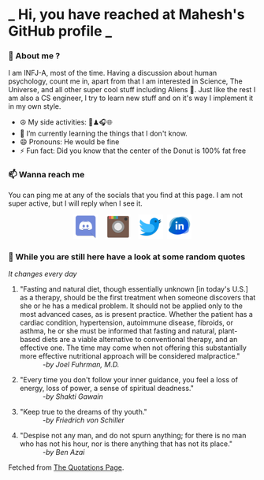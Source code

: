 # **_ Hi, you have reached at Mahesh's GitHub profile _**
### 🌸 About me ?
I am INFJ-A, most of the time. Having a discussion about human psychology, count me in, apart from that I am interested in Science, The Universe, and all other super cool stuff including Aliens 🤫. Just like the rest I am also a CS engineer, I try to learn new stuff and on it's way I implement it in my own style. 
- ☮ My side activities: 🎨♟🎧🌐
- 🌱 I’m currently learning the things that I don't know.
- 😄 Pronouns: He would be fine
- ⚡ Fun fact: Did you know that the center of the Donut is 100% fat free

### 📫 Wanna reach me
You can ping me at any of the socials that you find at this page. I am not super active, but I will reply when I see it.
<p align="center">
<a href="https://discordapp.com/users/733328856957714472"><img src="./Assets/Papirus-Team-Papirus-Apps-Discord.svg" height="50px" width="50px" ></a>&nbsp; &nbsp;  
<a href ="https://instagram.com/obl1v_on"><img src="./Assets/Papirus-Team-Papirus-Apps-Instagram.svg" height="50px" width="50px" ></a>&nbsp;  &nbsp; 
<a href ="https://twitter.com/MaheshN2000"><img src="./Assets/Papirus-Team-Papirus-Apps-Twitter.svg" height ="50px" width="50px" ></a>&nbsp;
<a href ="https://www.linkedin.com/in/mahesh-nakkireddy-85aa7b176/"><img src="./Assets/in.png" height ="50px" width="50px" ></a>

</p>



### 🔰 While you are still here have a look at some random quotes
*It changes every day*

<!-- BLOG-POST-LIST:START -->
 1.  "Fasting and natural diet, though essentially unknown [in today's U.S.] as a therapy, should be the first treatment when someone discovers that she or he has a medical problem. It should not be applied only to the most advanced cases, as is present practice. Whether the patient has a cardiac condition, hypertension, autoimmune disease, fibroids, or asthma, he or she must be informed that fasting and natural, plant-based diets are a viable alternative to conventional therapy, and an effective one. The time may come when not offering this substantially more effective nutritional approach will be considered malpractice." <br> &emsp;&emsp;&emsp; <i>-by Joel Fuhrman, M.D.</i> 

 2.  "Every time you don't follow your inner guidance, you feel a loss of energy, loss of power, a sense of spiritual deadness." <br> &emsp;&emsp;&emsp; <i>-by Shakti Gawain</i> 

 3.  "Keep true to the dreams of thy youth." <br> &emsp;&emsp;&emsp; <i>-by Friedrich von Schiller</i> 

 4.  "Despise not any man, and do not spurn anything; for there is no man who has not his hour, nor is there anything that has not its place." <br> &emsp;&emsp;&emsp; <i>-by Ben Azai</i> 
<!-- BLOG-POST-LIST:END -->
Fetched from <a href="http://www.quotationspage.com/data/mqotd.rss"> The Quotations Page</a>.
<!-- The above quotes are fetched from " http://www.quotationspage.com/data/mqotd.rss " and the github action used was gautamkrishnar/blog-post-workflow@master -->
